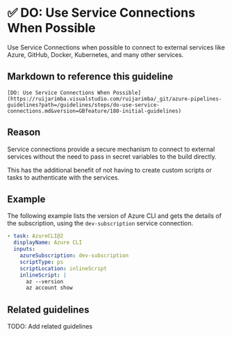 # ✅ DO: Use Service Connections When Possible

Use Service Connections when possible to connect to external services
like Azure, GitHub, Docker, Kubernetes, and many other services.

## Markdown to reference this guideline

```plaintext
[DO: Use Service Connections When Possible](https://ruijarimba.visualstudio.com/ruijarimba/_git/azure-pipelines-guidelines?path=/guidelines/steps/do-use-service-connections.md&version=GBfeature/180-initial-guidelines)
```

## Reason

Service connections provide a secure mechanism to connect to external services
without the need to pass in secret variables to the build directly.

This has the additional benefit of not having to create custom scripts or tasks
to authenticate with the services.

## Example

The following example lists the version of Azure CLI and gets the details of the
subscription, using the `dev-subscription` service connection.

```yaml
- task: AzureCLI@2
  displayName: Azure CLI
  inputs:
    azureSubscription: dev-subscription
    scriptType: ps
    scriptLocation: inlineScript
    inlineScript: |
      az --version
      az account show
```

## Related guidelines

TODO: Add related guidelines
